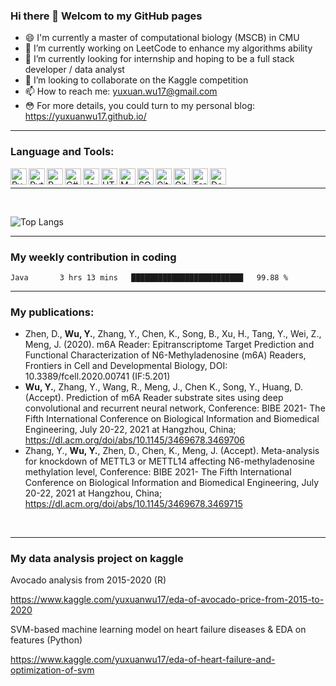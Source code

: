 ### Hi there 👋 Welcom to my GitHub pages

<!--
**yuxuanwu17/yuxuanwu17** is a ✨ _special_ ✨ repository because its `README.md` (this file) appears on your GitHub profile.
Here are some ideas to get you started:
-->
- 😄 I'm currently a master of computational biology (MSCB) in CMU
- 🔭 I’m currently working on LeetCode to enhance my algorithms ability
- 🌱 I’m currently looking for internship and hoping to be a full stack developer / data analyst
- 👯 I’m looking to collaborate on the Kaggle competition 
- 📫 How to reach me: yuxuan.wu17@gmail.com
- 😳 For more details, you could turn to my personal blog: https://yuxuanwu17.github.io/

---
### Language and Tools:
<img align="left" alt="Pycharm" width="26px" src="https://cdn.jsdelivr.net/gh/yuxuanwu17/image-hosting/typora/20210319134145.jpeg" /> 
<img align="left" alt="Python" width="26px" src="https://cdn.jsdelivr.net/gh/yuxuanwu17/image-hosting@master/icons/python.45u9n6xopra0.png" /> 
<img align="left" alt="R" width="26px" src="https://cdn.jsdelivr.net/gh/yuxuanwu17/image-hosting@master/icons/r.2rpte965qn00.png" />
<img align="left" alt="C#" width="26px" src="https://cdn.jsdelivr.net/gh/imgstore/typora/20210618212347.png" />
<img align="left" alt="Java" width="26px" src="https://cdn.jsdelivr.net/gh/yuxuanwu17/image-hosting@master/icons/java.2408csyj837k.png" />
<img align="left" alt="HTML+CSS+JS" width="26px" src="https://cdn.jsdelivr.net/gh/imgstore/typora/20210618212832.png" />
<img align="left" alt="MATLAB" width="26px" src="https://cdn.jsdelivr.net/gh/yuxuanwu17/image-hosting@master/icons/H8fc926edeb8f41e1a12d1b02a355cbd1j.6pl8qtiekjc0.jpg" />
<img align="left" alt="SQL" width="26px" src="https://cdn.jsdelivr.net/gh/yuxuanwu17/image-hosting@master/icons/sql.4gl18ptl8lc0.png" />
<img align="left" alt="Git" width="26px" src="https://cdn.jsdelivr.net/gh/yuxuanwu17/image-hosting@master/icons/git.9kfy3htl8js.png" />
<img align="left" alt="GitHub" width="26px" src="https://cdn.jsdelivr.net/gh/yuxuanwu17/image-hosting@master/icons/github.1ei5j8acpwlc.png" />
<img align="left" alt="Terminal" width="26px" src="https://cdn.jsdelivr.net/gh/yuxuanwu17/image-hosting@master/icons/terminal.7r5t3jimm20.png" />
<img align="left" alt="Docker" width="26px" src="https://cdn.jsdelivr.net/gh/imgstore/typora/20210618213401.png" />

<br />


---

<br />

![Top Langs](https://github-readme-stats.vercel.app/api/top-langs/?username=yuxuanwu17&hide=HTML&layout=compact)


---

### My weekly contribution in coding
<!--START_SECTION:waka-->
```text
Java       3 hrs 13 mins   █████████████████████████   99.88 % 
```
<!--END_SECTION:waka-->

---


### My publications:

- Zhen, D., **Wu, Y.**, Zhang, Y., Chen, K., Song, B., Xu, H., Tang, Y., Wei, Z., Meng, J. (2020). m6A Reader: Epitranscriptome Target Prediction and Functional Characterization of N6-Methyladenosine (m6A) Readers, Frontiers in Cell and Developmental Biology, DOI: 10.3389/fcell.2020.00741 (IF:5.201)
- **Wu, Y.**, Zhang, Y., Wang, R., Meng, J., Chen K., Song, Y., Huang, D. (Accept). Prediction of m6A Reader substrate sites using deep convolutional and recurrent neural network, Conference: BIBE 2021- The Fifth International Conference on Biological Information and Biomedical Engineering, July 20-22, 2021 at Hangzhou, China; https://dl.acm.org/doi/abs/10.1145/3469678.3469706
- Zhang, Y., **Wu, Y.**, Zhen, D., Chen, K., Meng, J. (Accept). Meta-analysis for knockdown of METTL3 or METTL14 affecting N6-methyladenosine methylation level, Conference: BIBE 2021- The Fifth International Conference on Biological Information and Biomedical Engineering, July 20-22, 2021 at Hangzhou, China; https://dl.acm.org/doi/abs/10.1145/3469678.3469715

<br />

---

### My data analysis project on kaggle

Avocado analysis from 2015-2020 (R)

https://www.kaggle.com/yuxuanwu17/eda-of-avocado-price-from-2015-to-2020

SVM-based machine learning model on heart failure diseases & EDA on features (Python)

https://www.kaggle.com/yuxuanwu17/eda-of-heart-failure-and-optimization-of-svm

